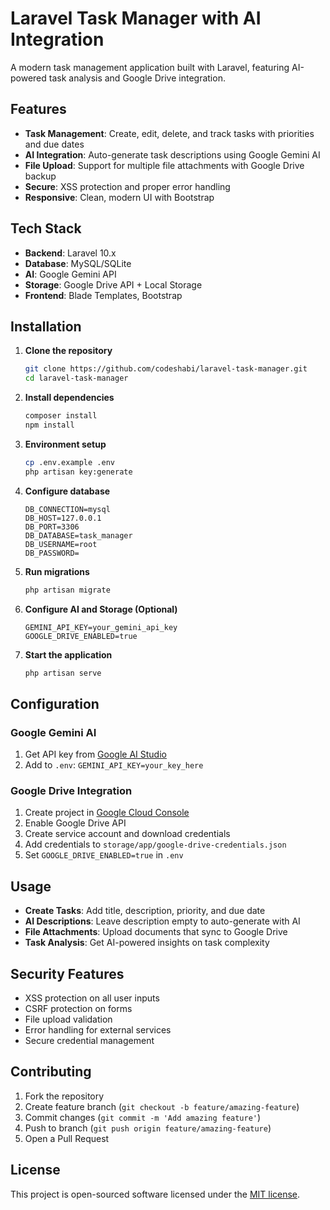# Laravel Task Manager with AI Integration

A modern task management application built with Laravel, featuring AI-powered task analysis and Google Drive integration.

## Features

- **Task Management**: Create, edit, delete, and track tasks with priorities and due dates
- **AI Integration**: Auto-generate task descriptions using Google Gemini AI
- **File Upload**: Support for multiple file attachments with Google Drive backup
- **Secure**: XSS protection and proper error handling
- **Responsive**: Clean, modern UI with Bootstrap

## Tech Stack

- **Backend**: Laravel 10.x
- **Database**: MySQL/SQLite
- **AI**: Google Gemini API
- **Storage**: Google Drive API + Local Storage
- **Frontend**: Blade Templates, Bootstrap

## Installation

1. **Clone the repository**
   ```bash
   git clone https://github.com/codeshabi/laravel-task-manager.git
   cd laravel-task-manager
   ```

2. **Install dependencies**
   ```bash
   composer install
   npm install
   ```

3. **Environment setup**
   ```bash
   cp .env.example .env
   php artisan key:generate
   ```

4. **Configure database**
   ```env
   DB_CONNECTION=mysql
   DB_HOST=127.0.0.1
   DB_PORT=3306
   DB_DATABASE=task_manager
   DB_USERNAME=root
   DB_PASSWORD=
   ```

5. **Run migrations**
   ```bash
   php artisan migrate
   ```

6. **Configure AI and Storage (Optional)**
   ```env
   GEMINI_API_KEY=your_gemini_api_key
   GOOGLE_DRIVE_ENABLED=true
   ```

7. **Start the application**
   ```bash
   php artisan serve
   ```

## Configuration

### Google Gemini AI
1. Get API key from [Google AI Studio](https://makersuite.google.com/app/apikey)
2. Add to `.env`: `GEMINI_API_KEY=your_key_here`

### Google Drive Integration
1. Create project in [Google Cloud Console](https://console.cloud.google.com/)
2. Enable Google Drive API
3. Create service account and download credentials
4. Add credentials to `storage/app/google-drive-credentials.json`
5. Set `GOOGLE_DRIVE_ENABLED=true` in `.env`

## Usage

- **Create Tasks**: Add title, description, priority, and due date
- **AI Descriptions**: Leave description empty to auto-generate with AI
- **File Attachments**: Upload documents that sync to Google Drive
- **Task Analysis**: Get AI-powered insights on task complexity

## Security Features

- XSS protection on all user inputs
- CSRF protection on forms
- File upload validation
- Error handling for external services
- Secure credential management

## Contributing

1. Fork the repository
2. Create feature branch (`git checkout -b feature/amazing-feature`)
3. Commit changes (`git commit -m 'Add amazing feature'`)
4. Push to branch (`git push origin feature/amazing-feature`)
5. Open a Pull Request

## License

This project is open-sourced software licensed under the [MIT license](https://opensource.org/licenses/MIT).
